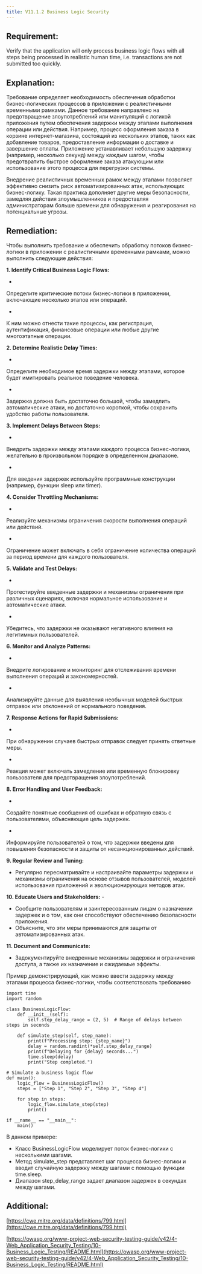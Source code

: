 ```yaml
---
title: V11.1.2 Business Logic Security
---
```




## Requirement:

Verify that the application will only process business logic flows with all steps being processed in realistic human time, i.e. transactions are not submitted too quickly.

## Explanation:

Требование определяет необходимость обеспечения обработки бизнес-логических процессов в приложении с реалистичными временными рамками. Данное требование направлено на предотвращение злоупотреблений или манипуляций с логикой приложения путем обеспечения задержки между этапами выполнения операции или действия. Например, процесс оформления заказа в корзине интернет-магазина, состоящий из нескольких этапов, таких как добавление товаров, предоставление информации о доставке и завершение оплаты. Приложение устанавливает небольшую задержку (например, несколько секунд) между каждым шагом, чтобы предотвратить быстрое оформление заказа атакующим или использование этого процесса для перегрузки системы.

Внедрение реалистичных временных рамок между этапами позволяет эффективно снизить риск автоматизированных атак, использующих бизнес-логику. Такая практика дополняет другие меры безопасности, замедляя действия злоумышленников и предоставляя администраторам больше времени для обнаружения и реагирования на потенциальные угрозы.

## Remediation:

Чтобы выполнить требование и обеспечить обработку потоков бизнес-логики в приложении с реалистичными временными рамками, можно выполнить следующие действия:

**1. Identify Critical Business Logic Flows:**

- 
Определите критические потоки бизнес-логики в приложении, включающие несколько этапов или операций.

- 
К ним можно отнести такие процессы, как регистрация, аутентификация, финансовые операции или любые другие многоэтапные операции.



**2. Determine Realistic Delay Times:**

- 
Определите необходимое время задержки между этапами, которое будет имитировать реальное поведение человека.

- 
Задержка должна быть достаточно большой, чтобы замедлить автоматические атаки, но достаточно короткой, чтобы сохранить удобство работы пользователя.



**3. Implement Delays Between Steps:**

- 
Внедрить задержки между этапами каждого процесса бизнес-логики, желательно в произвольном порядке в определенном диапазоне.

- 
Для введения задержек используйте программные конструкции (например, функции sleep или timer).



**4. Consider Throttling Mechanisms:**

- 
Реализуйте механизмы ограничения скорости выполнения операций или действий.

- 
Ограничение может включать в себя ограничение количества операций за период времени для каждого пользователя.



**5. Validate and Test Delays:**

- 
Протестируйте введенные задержки и механизмы ограничения при различных сценариях, включая нормальное использование и автоматические атаки.

- 
Убедитесь, что задержки не оказывают негативного влияния на легитимных пользователей.



**6. Monitor and Analyze Patterns:**

- 
Внедрите логирование и мониторинг для отслеживания времени выполнения операций и закономерностей.

- 
Анализируйте данные для выявления необычных моделей быстрых отправок или отклонений от нормального поведения.



**7. Response Actions for Rapid Submissions:**

- 
При обнаружении случаев быстрых отправок следует принять ответные меры.

- 
Реакция может включать замедление или временную блокировку пользователя для предотвращения злоупотреблений.



**8. Error Handling and User Feedback:**

- 
Создайте понятные сообщения об ошибках и обратную связь с пользователями, объясняющие цель задержек.

- 
Информируйте пользователей о том, что задержки введены для повышения безопасности и защиты от несанкционированных действий.



**9. Regular Review and Tuning:**

- Регулярно пересматривайте и настраивайте параметры задержки и механизмы ограничения на основе отзывов пользователей, моделей использования приложений и эволюционирующих методов атак.


**10. Educate Users and Stakeholders:** - 

- Сообщите пользователям и заинтересованным лицам о назначении задержек и о том, как они способствуют обеспечению безопасности приложения.
- Объясните, что эти меры принимаются для защиты от автоматизированных атак.


**11. Document and Communicate:** 

- Задокументируйте внедренные механизмы задержки и ограничения доступа, а также их назначение и ожидаемые эффекты.


Пример демонстрирующий, как можно ввести задержку между этапами процесса бизнес-логики, чтобы соответствовать требованию 


```
import time
import random

class BusinessLogicFlow:
    def __init__(self):
        self.step_delay_range = (2, 5)  # Range of delays between steps in seconds

    def simulate_step(self, step_name):
        print(f"Processing step: {step_name}")
        delay = random.randint(*self.step_delay_range)
        print(f"Delaying for {delay} seconds...")
        time.sleep(delay)
        print("Step completed.")

# Simulate a business logic flow
def main():
    logic_flow = BusinessLogicFlow()
    steps = ["Step 1", "Step 2", "Step 3", "Step 4"]

    for step in steps:
        logic_flow.simulate_step(step)
        print()

if __name__ == "__main__":
    main()
```


В данном примере:

- Класс BusinessLogicFlow моделирует поток бизнес-логики с несколькими шагами.
- Метод simulate_step представляет шаг процесса бизнес-логики и вводит случайную задержку между шагами с помощью функции time.sleep.
- Диапазон step_delay_range задает диапазон задержек в секундах между шагами.


## Additional:

[https://cwe.mitre.org/data/definitions/799.html](https://cwe.mitre.org/data/definitions/799.html)

[https://owasp.org/www-project-web-security-testing-guide/v42/4-Web_Application_Security_Testing/10-Business_Logic_Testing/README.html](https://owasp.org/www-project-web-security-testing-guide/v42/4-Web_Application_Security_Testing/10-Business_Logic_Testing/README.html)




